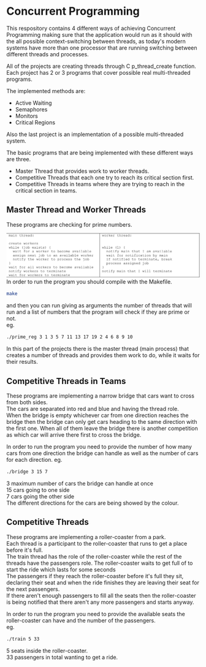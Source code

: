 # Concurrent Programming

This respository contains 4 different ways of achieving Concurrent Programming making sure that the application would run as it should with the all possible context-switching between threads, as today's modern systems have more than one processor that are running switching between different threads and processes. <br>

All of the projects are creating threads through C p_thread_create function.<br>
Each project has 2 or 3 programs that cover possible real multi-threaded programs.<br>

The implemented methods are:
- Active Waiting
- Semaphores
- Monitors
- Critical Regions
  
Also the last project is an implementation of a possible multi-threaded system.<br>

The basic programs that are being implemented with these different ways are three.

- Master Thread that provides work to worker threads.
- Competitive Threads that each one try to reach its critical section first.
- Competitive Threads in teams where they are trying to reach in the critical section in teams.


## Master Thread and Worker Threads

These programs are checking for prime numbers. <br>

![image](prime_number.png)
<br>
In order to run the program you should compile with the Makefile. <br>
```bash
make
```
and then you can run giving as arguments the number of threads that will run and a list of numbers that the program will check if they are prime or not. <br>
eg.<br>
```bash
./prime_reg 3 1 3 5 7 11 13 17 19 2 4 6 8 9 10
```

In this part of the projects there is the master thread (main process) that creates a number of threads and provides them work to do, while it waits for their results.

## Competitive Threads in Teams

These programs are implementing a narrow bridge that cars want to cross from both sides.<br>
The cars are separated into red and blue and having the thread role.<br>
When the bridge is empty whichever car from one direction reaches the bridge then the bridge can only get cars heading to the same direction with the first one. When all of them leave the bridge there is another competition as which car will arrive there first to cross the bridge. <br>

In order to run the program you need to provide the number of how many cars from one direction the bridge can handle as well as the number of cars for each direction.
eg.
```bash
./bridge 3 15 7
```

3 maximum number of cars the bridge can handle at once <br>
15 cars going to one side<br>
7 cars going the other side<br>
The different directions for the cars are being showed by the colour. <br>

## Competitive Threads

These programs are implementing a roller-coaster from a park.<br>
Each thread is a participant to the roller-coaster that runs to get a place before it's full.<br>
The train thread has the role of the roller-coaster while the rest of the threads have the passengers role.
The roller-coaster waits to get full of to start the ride which lasts for some seconds <br>
The passengers if they reach the roller-coaster before it's full they sit, declaring their seat and when the ride finishes they are leaving their seat for the next passengers.<br>
If there aren't enough passengers to fill all the seats then the roller-coaster is being notified that there aren't any more passengers and starts anyway.<br>

In order to run the program you need to provide the available seats the roller-coaster can have and the number of the passengers.<br>
eg.
```bash
./train 5 33
```

5 seats inside the roller-coaster.<br>
33 passengers in total wanting to get a ride.<br>
